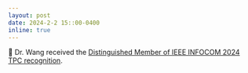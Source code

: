 ```yaml
---
layout: post
date: 2024-2-2 15::00-0400
inline: true
---
```


:tada: Dr. Wang received the [Distinguished Member of IEEE INFOCOM 2024 TPC recognition](./assets/pdf/2024_DTPC_certificate_FK-SK.pdf). 
